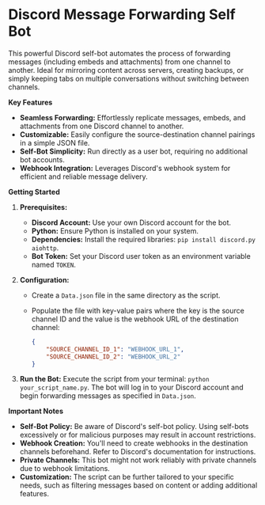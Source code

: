 # Discord Message Forwarding Self Bot

This powerful Discord self-bot automates the process of forwarding messages (including embeds and attachments) from one channel to another. Ideal for mirroring content across servers, creating backups, or simply keeping tabs on multiple conversations without switching between channels.

**Key Features**

* **Seamless Forwarding:** Effortlessly replicate messages, embeds, and attachments from one Discord channel to another.
* **Customizable:** Easily configure the source-destination channel pairings in a simple JSON file.
* **Self-Bot Simplicity:** Run directly as a user bot, requiring no additional bot accounts.
* **Webhook Integration:** Leverages Discord's webhook system for efficient and reliable message delivery.

**Getting Started**

1. **Prerequisites:**
   - **Discord Account:** Use your own Discord account for the bot.
   - **Python:** Ensure Python is installed on your system.
   - **Dependencies:** Install the required libraries: `pip install discord.py aiohttp`.
   - **Bot Token:** Set your Discord user token as an environment variable named `TOKEN`.

2. **Configuration:**
   - Create a `Data.json` file in the same directory as the script.
   - Populate the file with key-value pairs where the key is the source channel ID and the value is the webhook URL of the destination channel:
   
     ```json
     {
         "SOURCE_CHANNEL_ID_1": "WEBHOOK_URL_1",
         "SOURCE_CHANNEL_ID_2": "WEBHOOK_URL_2"
     }
     ```

3. **Run the Bot:** Execute the script from your terminal: `python your_script_name.py`. The bot will log in to your Discord account and begin forwarding messages as specified in `Data.json`.

**Important Notes**

* **Self-Bot Policy:** Be aware of Discord's self-bot policy. Using self-bots excessively or for malicious purposes may result in account restrictions.
* **Webhook Creation:** You'll need to create webhooks in the destination channels beforehand. Refer to Discord's documentation for instructions.
* **Private Channels:**  This bot might not work reliably with private channels due to webhook limitations.
* **Customization:** The script can be further tailored to your specific needs, such as filtering messages based on content or adding additional features.
